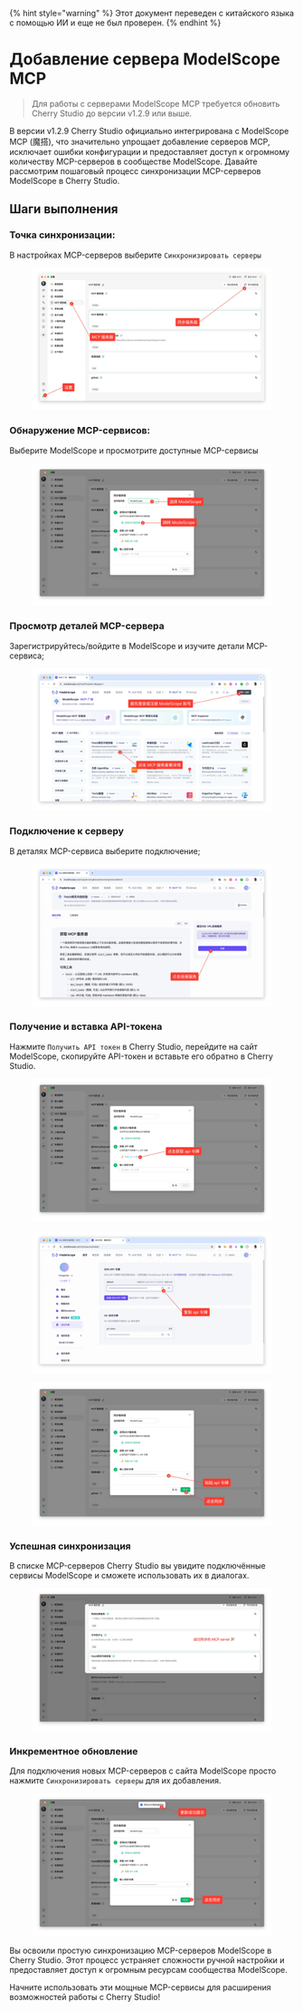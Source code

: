 
{% hint style="warning" %}
Этот документ переведен с китайского языка с помощью ИИ и еще не был проверен.
{% endhint %}

# Добавление сервера ModelScope MCP

> Для работы с серверами ModelScope MCP требуется обновить Cherry Studio до версии v1.2.9 или выше.

В версии v1.2.9 Cherry Studio официально интегрирована с ModelScope MCP (魔搭), что значительно упрощает добавление серверов MCP, исключает ошибки конфигурации и предоставляет доступ к огромному количеству MCP-серверов в сообществе ModelScope. Давайте рассмотрим пошаговый процесс синхронизации MCP-серверов ModelScope в Cherry Studio.

## Шаги выполнения

### Точка синхронизации:

В настройках MCP-серверов выберите `Синхронизировать серверы`

<figure><img src="../../.gitbook/assets/image (2).png" alt=""><figcaption></figcaption></figure>

### Обнаружение MCP-сервисов:

Выберите ModelScope и просмотрите доступные MCP-сервисы

<figure><img src="../../.gitbook/assets/image (1) (4).png" alt=""><figcaption></figcaption></figure>

### Просмотр деталей MCP-сервера

Зарегистрируйтесь/войдите в ModelScope и изучите детали MCP-сервиса;

<figure><img src="../../.gitbook/assets/image (2) (6).png" alt=""><figcaption></figcaption></figure>

### Подключение к серверу

В деталях MCP-сервиса выберите подключение;

<figure><img src="../../.gitbook/assets/image (3).png" alt=""><figcaption></figcaption></figure>

### Получение и вставка API-токена

Нажмите `Получить API токен` в Cherry Studio, перейдите на сайт ModelScope, скопируйте API-токен и вставьте его обратно в Cherry Studio.

<figure><img src="../../.gitbook/assets/image (4).png" alt=""><figcaption></figcaption></figure>

<figure><img src="../../.gitbook/assets/image (5).png" alt=""><figcaption></figcaption></figure>

<figure><img src="../../.gitbook/assets/image (6).png" alt=""><figcaption></figcaption></figure>

### Успешная синхронизация

В списке MCP-серверов Cherry Studio вы увидите подключённые сервисы ModelScope и сможете использовать их в диалогах.

<figure><img src="../../.gitbook/assets/image (7).png" alt=""><figcaption></figcaption></figure>

### Инкрементное обновление

Для подключения новых MCP-серверов с сайта ModelScope просто нажмите `Синхронизировать серверы` для их добавления.

<figure><img src="../../.gitbook/assets/image (148).png" alt=""><figcaption></figcaption></figure>

Вы освоили простую синхронизацию MCP-серверов ModelScope в Cherry Studio. Этот процесс устраняет сложности ручной настройки и предоставляет доступ к огромным ресурсам сообщества ModelScope.

Начните использовать эти мощные MCP-сервисы для расширения возможностей работы с Cherry Studio!